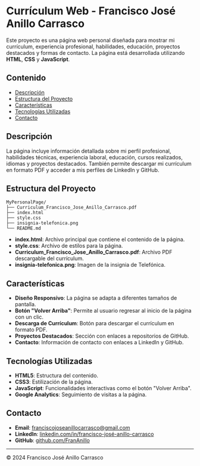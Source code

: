 # Currículum Web - Francisco José Anillo Carrasco

Este proyecto es una página web personal diseñada para mostrar mi currículum, experiencia profesional, habilidades, educación, proyectos destacados y formas de contacto. La página está desarrollada utilizando **HTML**, **CSS** y **JavaScript**.

## Contenido

- [Descripción](#descripción)
- [Estructura del Proyecto](#estructura-del-proyecto)
- [Características](#características)
- [Tecnologías Utilizadas](#tecnologías-utilizadas)
- [Contacto](#contacto)

## Descripción

La página incluye información detallada sobre mi perfil profesional, habilidades técnicas, experiencia laboral, educación, cursos realizados, idiomas y proyectos destacados. También permite descargar mi currículum en formato PDF y acceder a mis perfiles de LinkedIn y GitHub.

## Estructura del Proyecto

```
MyPersonalPage/
├── Curriculum_Francisco_Jose_Anillo_Carrasco.pdf
├── index.html
├── style.css
├── insignia-telefonica.png
└── README.md
```

- **index.html**: Archivo principal que contiene el contenido de la página.
- **style.css**: Archivo de estilos para la página.
- **Curriculum_Francisco_Jose_Anillo_Carrasco.pdf**: Archivo PDF descargable del currículum.
- **insignia-telefonica.png**: Imagen de la insignia de Telefónica.

## Características

- **Diseño Responsivo**: La página se adapta a diferentes tamaños de pantalla.
- **Botón "Volver Arriba"**: Permite al usuario regresar al inicio de la página con un clic.
- **Descarga de Currículum**: Botón para descargar el currículum en formato PDF.
- **Proyectos Destacados**: Sección con enlaces a repositorios de GitHub.
- **Contacto**: Información de contacto con enlaces a LinkedIn y GitHub.

## Tecnologías Utilizadas

- **HTML5**: Estructura del contenido.
- **CSS3**: Estilización de la página.
- **JavaScript**: Funcionalidades interactivas como el botón "Volver Arriba".
- **Google Analytics**: Seguimiento de visitas a la página.

## Contacto

- **Email**: [franciscojoseanillocarrasco@gmail.com](mailto:franciscojoseanillocarrasco@gmail.com)
- **LinkedIn**: [linkedin.com/in/francisco-josé-anillo-carrasco](https://www.linkedin.com/in/francisco-jos%C3%A9-anillo-carrasco-805744200/)
- **GitHub**: [github.com/FranAnillo](https://github.com/FranAnillo)

---

© 2024 Francisco José Anillo Carrasco